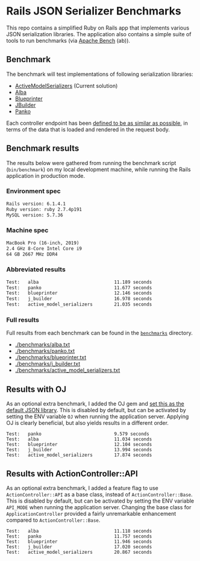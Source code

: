 # Rails JSON Serializer Benchmarks

This repo contains a simplified Ruby on Rails app that implements various JSON serialization libraries. The application also contains a simple suite of tools to run benchmarks (via [Apache Bench](https://en.wikipedia.org/wiki/ApacheBench) (ab)).

## Benchmark

The benchmark will test implementations of following serialization libraries:

- [ActiveModelSerializers](https://github.com/rails-api/active_model_serializers) (Current solution)
- [Alba](https://github.com/okuramasafumi/alba)
- [Blueprinter](https://github.com/procore/blueprinter)
- [JBuilder](https://github.com/rails/jbuilder)
- [Panko](https://github.com/panko-serializer/panko_serializer)

Each controller endpoint has been [defined to be as similar as possible](spec/support/shared_examples.rb), in terms of the data that is loaded and rendered in the request body.

## Benchmark results

The results below were gathered from running the benchmark script (`bin/benchmark`) on my local development machine, while running the Rails application in production mode.

### Environment spec

``` txt
Rails version: 6.1.4.1
Ruby version: ruby 2.7.4p191
MySQL version: 5.7.36
```

### Machine spec

``` txt
MacBook Pro (16-inch, 2019)
2.4 GHz 8-Core Intel Core i9
64 GB 2667 MHz DDR4
```


### Abbreviated results

``` txt
Test:   alba                            11.189 seconds
Test:   panko                           11.677 seconds
Test:   blueprinter                     12.146 seconds
Test:   j_builder                       16.978 seconds
Test:   active_model_serializers        21.035 seconds
```

### Full results

Full results from each benchmark can be found in the [`benchmarks`](./benchmarks) directory.

- [./benchmarks/alba.txt](./benchmarks/alba.txt)
- [./benchmarks/panko.txt](./benchmarks/panko.txt)
- [./benchmarks/blueprinter.txt](./benchmarks/blueprinter.txt)
- [./benchmarks/j_builder.txt](./benchmarks/j_builder.txt)
- [./benchmarks/active_model_serializers.txt](./benchmarks/active_model_serializers.txt)

## Results with OJ

As an optional extra benchmark, I added the OJ gem and [set this as the default JSON library](https://github.com/ohler55/oj/blob/develop/pages/Rails.md). This is disabled by default, but can be activated by setting the ENV variable `OJ` when running the application server. Applying OJ is clearly beneficial, but also yields results in a different order.

```
Test:   panko                           9.579 seconds
Test:   alba                            11.034 seconds
Test:   blueprinter                     12.104 seconds
Test:   j_builder                       13.994 seconds
Test:   active_model_serializers        17.874 seconds
```

## Results with ActionController::API

As an optional extra benchmark, I added a feature flag to use `ActionController::API` as a base class, instead of `ActionController::Base`. This is disabled by default, but can be activated by setting the ENV variable `API_MODE` when running the application server. Changing the base class for `ApplicationController` provided a fairly unremarkable enhancement compared to `ActionController::Base`.

```
Test:   alba                            11.118 seconds
Test:   panko                           11.757 seconds
Test:   blueprinter                     11.946 seconds
Test:   j_builder                       17.020 seconds
Test:   active_model_serializers        20.867 seconds
```
